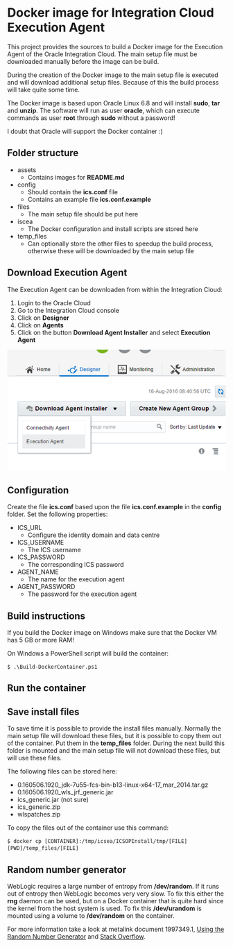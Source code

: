 # Docker image for Integration Cloud Execution Agent

This project provides the sources to build a Docker image for the Execution Agent of the Oracle Integration Cloud. The main setup file must be downloaded manually before the image can be build.

During the creation of the Docker image to the main setup file is executed and will download additional setup files. Because of this the build process will take quite some time.

The Docker image is based upon Oracle Linux 6.8 and will install **sudo**, **tar** and **unzip**. The software will run as user **oracle**, which can execute commands as user **root** through **sudo** without a password!

I doubt that Oracle will support the Docker container :)

## Folder structure

- assets
  - Contains images for **README.md**
- config
  - Should contain the **ics.conf** file
  - Contains an example file **ics.conf.example**
- files
  - The main setup file should be put here
- iscea
  - The Docker configuration and install scripts are stored here
- temp_files
  - Can optionally store the other files to speedup the build process, otherwise these will be downloaded by the main setup file

## Download Execution Agent

The Execution Agent can be downloaden from within the Integration Cloud:

1. Login to the Oracle Cloud
2. Go to the Integration Cloud console
3. Click on **Designer**
4. Click on **Agents**
5. Click on the button **Download Agent Installer** and select **Execution Agent**

![Download Execution Agent](assets/download_icsea.png)

## Configuration

Create the file **ics.conf** based upon the file **ics.conf.example** in the **config** folder. Set the following properties:

- ICS_URL
  - Configure the identity domain and data centre
- ICS_USERNAME
  - The ICS username
- ICS_PASSWORD
  - The corresponding ICS password
- AGENT_NAME
  - The name for the execution agent
- AGENT_PASSWORD
  - The password for the execution agent

## Build instructions

If you build the Docker image on Windows make sure that the Docker VM has 5 GB or more RAM!

On Windows a PowerShell script will build the container:

    $ .\Build-DockerContainer.ps1 

## Run the container



## Save install files

To save time it is possible to provide the install files manually. Normally the main setup file will download these files, but it is possible to copy them out of the container. Put them in the **temp_files** folder. During the next build this folder is mounted and the main setup file will not download these files, but will use these files.

The following files can be stored here:

- 0.160506.1920_jdk-7u55-fcs-bin-b13-linux-x64-17_mar_2014.tar.gz
- 0.160506.1920_wls_jrf_generic.jar
- ics_generic.jar (not sure)
- ics_generic.zip
- wlspatches.zip

To copy the files out of the container use this command:

    $ docker cp [CONTAINER]:/tmp/icsea/ICSOPInstall/tmp/[FILE] [PWD]/temp_files/[FILE]

## Random number generator

WebLogic requires a large number of entropy from **/dev/random**. If it runs out of entropy then WebLogic becomes very very slow. To fix this either the **rng** daemon can be used, but on a Docker container that is quite hard since the kernel from the host system is used. To fix this **/dev/urandom** is mounted using a volume to **/dev/random** on the container.

For more information take a look at metalink document 1997349.1, [Using the Random Number Generator](https://access.redhat.com/documentation/en-US/Red_Hat_Enterprise_Linux/6/html/Security_Guide/sect-Security_Guide-Encryption-Using_the_Random_Number_Generator.html) and [Stack Overflow](http://stackoverflow.com/questions/26021181/not-enough-entropy-to-support-dev-random-in-docker-containers-running-in-boot2d).
